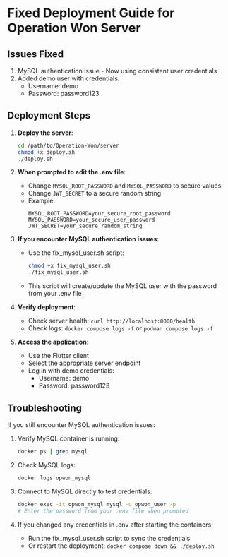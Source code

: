 # Fixed Deployment Guide for Operation Won Server

## Issues Fixed
1. MySQL authentication issue - Now using consistent user credentials
2. Added demo user with credentials:
   - Username: demo
   - Password: password123

## Deployment Steps

1. **Deploy the server**:
   ```bash
   cd /path/to/Operation-Won/server
   chmod +x deploy.sh
   ./deploy.sh
   ```

2. **When prompted to edit the .env file**:
   - Change `MYSQL_ROOT_PASSWORD` and `MYSQL_PASSWORD` to secure values
   - Change `JWT_SECRET` to a secure random string
   - Example:
     ```
     MYSQL_ROOT_PASSWORD=your_secure_root_password
     MYSQL_PASSWORD=your_secure_user_password
     JWT_SECRET=your_secure_random_string
     ```

3. **If you encounter MySQL authentication issues**:
   - Use the fix_mysql_user.sh script:
     ```bash
     chmod +x fix_mysql_user.sh
     ./fix_mysql_user.sh
     ```
   - This script will create/update the MySQL user with the password from your .env file

4. **Verify deployment**:
   - Check server health: `curl http://localhost:8000/health`
   - Check logs: `docker compose logs -f` or `podman compose logs -f`

5. **Access the application**:
   - Use the Flutter client
   - Select the appropriate server endpoint
   - Log in with demo credentials:
     - Username: demo
     - Password: password123

## Troubleshooting

If you still encounter MySQL authentication issues:

1. Verify MySQL container is running:
   ```bash
   docker ps | grep mysql
   ```

2. Check MySQL logs:
   ```bash
   docker logs opwon_mysql
   ```

3. Connect to MySQL directly to test credentials:
   ```bash
   docker exec -it opwon_mysql mysql -u opwon_user -p
   # Enter the password from your .env file when prompted
   ```

4. If you changed any credentials in .env after starting the containers:
   - Run the fix_mysql_user.sh script to sync the credentials
   - Or restart the deployment: `docker compose down && ./deploy.sh`
